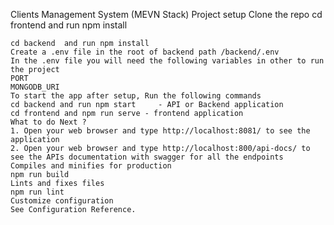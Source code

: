 Clients Management System (MEVN Stack)
    Project setup
    Clone the repo
    cd frontend and run npm install
   
    cd backend  and run npm install 
    Create a .env file in the root of backend path /backend/.env 
    In the .env file you will need the following variables in other to run the project
    PORT
    MONGODB_URI
    To start the app after setup, Run the following commands
    cd backend and run npm start     - API or Backend application
    cd frontend and npm run serve - frontend application
    What to do Next ?
    1. Open your web browser and type http://localhost:8081/ to see the application
    2. Open your web browser and type http://localhost:800/api-docs/ to see the APIs documentation with swagger for all the endpoints
    Compiles and minifies for production
    npm run build
    Lints and fixes files
    npm run lint
    Customize configuration
    See Configuration Reference.